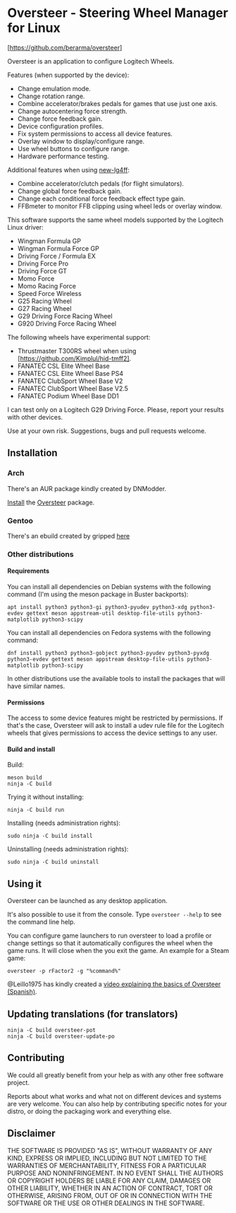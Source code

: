 # Oversteer - Steering Wheel Manager for Linux

[https://github.com/berarma/oversteer]

Oversteer is an application to configure Logitech Wheels.

Features (when supported by the device):

- Change emulation mode.
- Change rotation range.
- Combine accelerator/brakes pedals for games that use just one axis.
- Change autocentering force strength.
- Change force feedback gain.
- Device configuration profiles.
- Fix system permissions to access all device features.
- Overlay window to display/configure range.
- Use wheel buttons to configure range.
- Hardware performance testing.

Additional features when using [new-lg4ff](https://github.com/berarma/new-lg4ff):

- Combine accelerator/clutch pedals (for flight simulators).
- Change global force feedback gain.
- Change each conditional force feedback effect type gain.
- FFBmeter to monitor FFB clipping using wheel leds or overlay window.

This software supports the same wheel models supported by the Logitech Linux
driver:

- Wingman Formula GP
- Wingman Formula Force GP
- Driving Force / Formula EX
- Driving Force Pro
- Driving Force GT
- Momo Force
- Momo Racing Force
- Speed Force Wireless
- G25 Racing Wheel
- G27 Racing Wheel
- G29 Driving Force Racing Wheel
- G920 Driving Force Racing Wheel

The following wheels have experimental support:

- Thrustmaster T300RS wheel when using [https://github.com/Kimplul/hid-tmff2].
- FANATEC CSL Elite Wheel Base
- FANATEC CSL Elite Wheel Base PS4
- FANATEC ClubSport Wheel Base V2
- FANATEC ClubSport Wheel Base V2.5
- FANATEC Podium Wheel Base DD1

I can test only on a Logitech G29 Driving Force. Please, report your results
with other devices.

Use at your own risk. Suggestions, bugs and pull requests welcome.

## Installation

### Arch

There's an AUR package kindly created by DNModder.

[Install](https://wiki.archlinux.org/index.php/Arch_User_Repository#Installing_packages)
the [Oversteer](https://aur.archlinux.org/packages/oversteer/) package.

### Gentoo

There's an ebuild created by gripped [here](https://github.com/gripped/Logitech-wheel-ebuilds)

### Other distributions

#### Requirements

You can install all dependencies on Debian systems with the following command
(I'm using the meson package in Buster backports):

`apt install python3 python3-gi python3-pyudev python3-xdg python3-evdev
gettext meson appstream-util desktop-file-utils python3-matplotlib
python3-scipy`

You can install all dependencies on Fedora systems with the following command:

`dnf install python3 python3-gobject python3-pyudev python3-pyxdg
python3-evdev gettext meson appstream desktop-file-utils python3-matplotlib
python3-scipy`

In other distributions use the available tools to install the packages that
will have similar names.

#### Permissions

The access to some device features might be restricted by permissions. If
that's the case, Oversteer will ask to install a udev rule file for the
Logitech wheels that gives permissions to access the device settings to any
user.

#### Build and install

Build:

```shell
meson build
ninja -C build
```

Trying it without installing:

`ninja -C build run`

Installing (needs administration rights):

`sudo ninja -C build install`

Uninstalling (needs administration rights):

`sudo ninja -C build uninstall`

## Using it

Oversteer can be launched as any desktop application.

It's also possible to use it from the console. Type `oversteer --help` to see
the command line help.

You can configure game launchers to run oversteer to load a profile or change
settings so that it automatically configures the wheel when the game runs. It
will close when the you exit the game. An example for a Steam game:

`oversteer -p rFactor2 -g "%command%"`

@Leillo1975 has kindly created a [video explaining the basics of Oversteer
(Spanish)](https://www.youtube.com/watch?v=WdIV1FOkFsw).

## Updating translations (for translators)

```shell
ninja -C build oversteer-pot
ninja -C build oversteer-update-po
```

## Contributing

We could all greatly benefit from your help as with any other free software
project.

Reports about what works and what not on different devices and systems are very
welcome. You can also help by contributing specific notes for your distro, or
doing the packaging work and everything else.

## Disclaimer

THE SOFTWARE IS PROVIDED "AS IS", WITHOUT WARRANTY OF ANY KIND, EXPRESS OR
IMPLIED, INCLUDING BUT NOT LIMITED TO THE WARRANTIES OF MERCHANTABILITY,
FITNESS FOR A PARTICULAR PURPOSE AND NONINFRINGEMENT. IN NO EVENT SHALL THE
AUTHORS OR COPYRIGHT HOLDERS BE LIABLE FOR ANY CLAIM, DAMAGES OR OTHER
LIABILITY, WHETHER IN AN ACTION OF CONTRACT, TORT OR OTHERWISE, ARISING FROM,
OUT OF OR IN CONNECTION WITH THE SOFTWARE OR THE USE OR OTHER DEALINGS IN THE
SOFTWARE.

